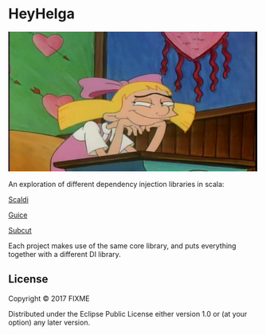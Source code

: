 # HeyHelga

[helga]: helga.jpg
![pic][helga]


An exploration of different dependency injection libraries in scala:

[Scaldi](http://scaldi.org/)

[Guice](https://github.com/google/guice)

[Subcut](https://github.com/dickwall/subcut)

Each project makes use of the same core library, and puts everything together with a different DI library.


## License

Copyright © 2017 FIXME

Distributed under the Eclipse Public License either version 1.0 or (at
your option) any later version.
